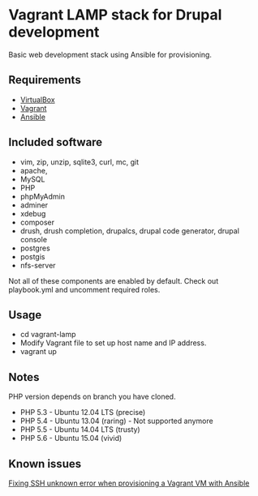 # Vagrant LAMP stack for Drupal development
Basic web development stack using Ansible for provisioning.

## Requirements
* [VirtualBox](https://www.virtualbox.org)
* [Vagrant](http://vagrantup.com)
* [Ansible](http://www.ansible.com)

## Included software

* vim, zip, unzip, sqlite3, curl, mc, git
* apache,
* MySQL
* PHP
* phpMyAdmin
* adminer
* xdebug
* composer
* drush, drush completion, drupalcs, drupal code generator, drupal console
* postgres
* postgis
* nfs-server

Not all of these components are enabled by default. Check out playbook.yml and uncomment required roles.

## Usage
* cd vagrant-lamp
* Modify Vagrant file to set up host name and IP address.
* vagrant up

## Notes
PHP version depends on branch you have cloned.

* PHP 5.3 - Ubuntu 12.04 LTS (precise)
* PHP 5.4 - Ubuntu 13.04 (raring) - Not supported anymore
* PHP 5.5 - Ubuntu 14.04 LTS (trusty)
* PHP 5.6 - Ubuntu 15.04 (vivid)

## Known issues

[Fixing SSH unknown error when provisioning a Vagrant VM with Ansible](http://www.midwesternmac.com/blogs/jeff-geerling/fixing-ssh-unknown-error-when)
